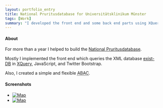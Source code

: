 ```yaml
---
layout: portfolio_entry
title: National Pruritusdatabase for Universitätsklinikum Münster
tags: [Work]
summary: "I developed the front end and some back end parts using XQuery and JavaScript."
---
```

#### About
For more than a year I helped to build the [National Pruritusdatabase](http://klinikum.uni-muenster.de/index.php?id=5712).

Mostly I implemented the front end which queries the XML database [exist-DB](http://exist-db.org/exist/index.xml) in [XQuery](http://en.wikipedia.org/wiki/XQuery), JavaScript, and Twitter Bootstrap. 

Also, I created a simple and flexible <abbr title="Attribute Based Access Control" class="initialism">ABAC</abbr>. 


#### Screenshots
<ul class="thumbnails">
  <li class="span4">
    <a href="{{ site.url }}/assets/img/Pruritus_Database_Datenbank_1.png" class="thumbnail">
      <img data-src="holder.js/300x200" alt="Map" src="{{ site.url }}/assets/img/Pruritus_Database_Datenbank_1.png">
    </a>
  </li>
  <li class="span4">
    <a href="{{ site.url }}/assets/img/Pruritus_Database_Datenbank_2.png" class="thumbnail">
      <img data-src="holder.js/300x200" alt="Map" src="{{ site.url }}/assets/img/Pruritus_Database_Datenbank_2.png">
    </a>
  </li>
</ul>